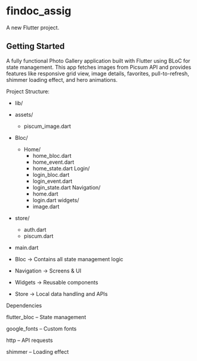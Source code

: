 # findoc_assig

A new Flutter project.

## Getting Started

A fully functional Photo Gallery application built with Flutter using BLoC for state management. This app fetches images from Picsum API
 and provides features like responsive grid view, image details, favorites, pull-to-refresh, shimmer loading effect, and hero animations.

Project Structure: 

 - lib/
  - assets/
    - piscum_image.dart
  - Bloc/
    - Home/
      - home_bloc.dart
      - home_event.dart
      - home_state.dart
    Login/
      - login_bloc.dart
      - login_event.dart
      - login_state.dart
    Navigation/
      - home.dart
      - login.dart
    widgets/
      - image.dart
  - store/
    - auth.dart
    - piscum.dart
  - main.dart


- Bloc → Contains all state management logic

- Navigation → Screens & UI

- Widgets → Reusable components

- Store → Local data handling and APIs

Dependencies

flutter_bloc – State management

google_fonts – Custom fonts

http – API requests

shimmer – Loading effect


